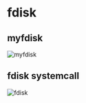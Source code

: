 # fdisk
## myfdisk
![myfdisk](https://user-images.githubusercontent.com/104469822/199814794-060fdb17-c3bb-41be-95da-a727a594a4ef.PNG)
## fdisk systemcall
![fdisk](https://user-images.githubusercontent.com/104469822/199814951-85ebae1c-219d-4a4a-8496-1bcafeae6efe.PNG)

